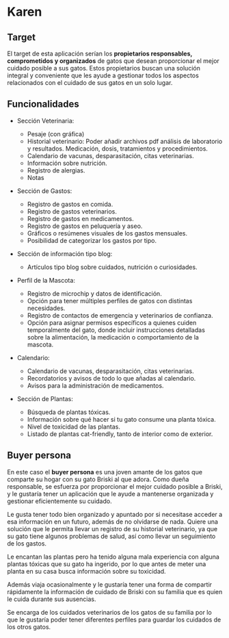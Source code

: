# Karen

## Target
El target de esta aplicación serían los **propietarios responsables, comprometidos y organizados** de gatos que desean proporcionar el mejor cuidado posible a sus gatos. Estos propietarios buscan una solución integral y conveniente que les ayude a gestionar todos los aspectos relacionados con el cuidado de sus gatos en un solo lugar.


## Funcionalidades

* Sección Veterinaria:
    - Pesaje (con gráfica)
    - Historial veterinario: Poder añadir archivos pdf análisis de laboratorio y resultados. Medicación, dosis, tratamientos y procedimientos.  
    - Calendario de vacunas, desparasitación, citas veterinarias.
    - Información sobre nutrición.
    - Registro de alergias.
    - Notas

* Sección de Gastos:
    - Registro de gastos en comida.
    - Registro de gastos veterinarios.
    - Registro de gastos en medicamentos.
    - Registro de gastos en peluquería y aseo.
    - Gráficos o resúmenes visuales de los gastos mensuales.
    - Posibilidad de categorizar los gastos por tipo.

* Sección de información tipo blog:
    - Artículos tipo blog sobre cuidados, nutrición o curiosidades.

* Perfil de la Mascota:
    - Registro de microchip y datos de identificación.
    - Opción para tener múltiples perfiles de gatos con distintas necesidades.
    - Registro de contactos de emergencia y veterinarios de confianza.
    - Opción para asignar permisos específicos a quienes cuiden temporalmente del gato, donde incluir instrucciones detalladas sobre la alimentación, la medicación o comportamiento de la mascota.

* Calendario:
    - Calendario de vacunas, desparasitación, citas veterinarias.
    - Recordatorios y avisos de todo lo que añadas al calendario.
    - Avisos para la administración de medicamentos.

* Sección de Plantas:
    - Búsqueda de plantas tóxicas.
    - Información sobre qué hacer si tu gato consume una planta tóxica.
    - Nivel de toxicidad de las plantas.
    - Listado de plantas cat-friendly, tanto de interior como de exterior.

## Buyer persona

En este caso el **buyer persona** es una joven amante de los gatos que comparte su hogar con su gato Briski al que adora. Como dueña responsable, se esfuerza por proporcionar el mejor cuidado posible a Briski, y le gustaría tener un aplicación que le ayude a mantenerse organizada y gestionar eficientemente su cuidado. 

Le gusta tener todo bien organizado y apuntado por si necesitase acceder a esa información en un futuro, además de no olvidarse de nada. Quiere una solución que le permita llevar un registro de su historial veterinario, ya que su gato tiene algunos problemas de salud, así como llevar un seguimiento de los gastos.

Le encantan las plantas pero ha tenido alguna mala experiencia con alguna plantas tóxicas que su gato ha ingerido, por lo que antes de meter una planta en su casa busca información sobre su toxicidad.

Además viaja ocasionalmente y le gustaría tener una forma de compartir rápidamente la información de cuidado de Briski con su familia que es quien le cuida durante sus ausencias.

Se encarga de los cuidados veterinarios de los gatos de su familia por lo que le gustaría poder tener diferentes perfiles para guardar los cuidados de los otros gatos.